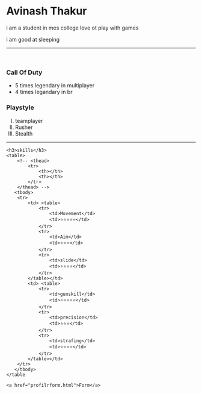 <!DOCTYPE html>
<html lang="en">
<head>
    <meta charset="UTF-8">
    <meta name="viewport" content="width=device-width, initial-scale=1.0">
    <title>Document</title>
</head>
<body>
    <img src="" alt="">
    <h1>Avinash Thakur</h1>
    <p>i am a student in mes college love ot play with games</p>
    <p>i am good at sleeping</p>
    <hr size="3" >
    <br>
    <h3>Call Of Duty</h3>
    <ul>
        <li>5 times legendary in multiplayer</li>
        <li>4 times legandary in br</li>
    </ul>
    <h3>Playstyle</h3>
    <ol type="I">
        <li>teamplayer</li>
        <li>Rusher</li>
        <li>Stealth</li>
    </ol>
    <hr size="3">

    <h3>skills</h3>
    <table>
        <!-- <thead>
            <tr>
                <th></th>
                <th></th>
            </tr>
        </thead> -->
       <tbody>
        <tr>
            <td> <table>
                <tr>
                    <td>Movement</td>
                    <td>⭐⭐⭐⭐⭐</td>
                </tr>
                <tr>
                    <td>Aim</td>
                    <td>⭐⭐⭐</td>
                </tr>
                <tr>
                    <td>slide</td>
                    <td>⭐⭐⭐⭐</td>
                </tr>
            </table></td>
            <td> <table>
                <tr>
                    <td>gunskill</td>
                    <td>⭐⭐⭐⭐⭐</td>
                </tr>
                <tr>
                    <td>precision</td>
                    <td>⭐⭐⭐</td>
                </tr>
                <tr>
                    <td>strafing</td>
                    <td>⭐⭐⭐⭐</td>
                </tr>
            </table></td>
        </tr>
       </tbody>
    </table

    <a href="profilrform.html">Form</a>
</body>
</html>
